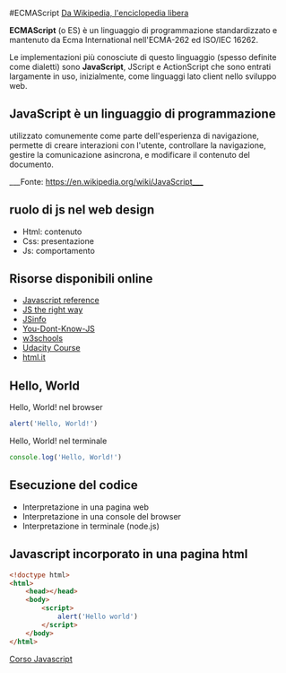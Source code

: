 #ECMAScript
[Da Wikipedia, l'enciclopedia libera](https://it.wikipedia.org/wiki/ECMAScript)

**ECMAScript** (o ES) è un linguaggio di programmazione standardizzato e mantenuto da Ecma International nell'ECMA-262 ed ISO/IEC 16262. 

Le implementazioni più conosciute di questo linguaggio (spesso definite come dialetti) sono **JavaScript**, JScript e ActionScript che sono entrati largamente in uso, inizialmente, come linguaggi lato client nello sviluppo web.

## JavaScript è un linguaggio di programmazione 

utilizzato comunemente come parte dell'esperienza di navigazione, permette di creare interazioni con l'utente, 
controllare la navigazione, gestire la comunicazione asincrona, e modificare il contenuto del documento. 

___Fonte: <https://en.wikipedia.org/wiki/JavaScript___>

## ruolo di js nel web design

* Html: contenuto
* Css: presentazione
* Js: comportamento

## Risorse disponibili online

* [Javascript reference](https://developer.mozilla.org/it/docs/Web/JavaScript) 
* [JS the right way](http://jstherightway.org/)
* [JSinfo](https://javascript.info/)
* [You-Dont-Know-JS](https://github.com/getify/You-Dont-Know-JS)
* [w3schools](https://www.w3schools.com/)
* [Udacity Course](https://www.udacity.com/course/intro-to-javascript--ud803)
* [html.it](http://www.html.it/guide/guida-javascript-di-base/)

## Hello, World

Hello, World! nel browser

```javascript
alert('Hello, World!')

```

Hello, World! nel terminale

```javascript
console.log('Hello, World!')
```

## Esecuzione del codice
* Interpretazione in una pagina web 
* Interpretazione in  una console del browser 
* Interpretazione in terminale (node.js) 

## Javascript incorporato in una pagina html

```html
<!doctype html>
<html>
    <head></head>
    <body>
        <script>
            alert('Hello world')
        </script>
    </body>
</html>
```

[Corso Javascript](https://github.com/maboglia/CorsoJavascript)